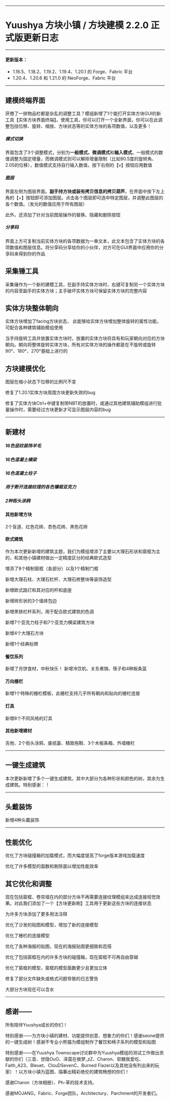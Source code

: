 *****

# Yuushya 方块小镇 / 方块建模 2.2.0 正式版更新日志

*****

#### 更新版本：

+ 1.16.5、1.18.2、1.19.2、1.19.4、1.20.1 的 Forge、Fabric 平台
+ 1.20.4、1.20.6 和 1.21.0 的 NeoForge、Fabric 平台

*****

## 建模终端界面

厌倦了一排物品栏都是杂乱的调整工具？模组新增了1个能打开实体方块GUI的新工具【实体方块界面终端】。使用工具，你可以打开一个全新界面，你可以在此调整包括位移、旋转、缩放、方块状态等的实体方块的各项数值，以及更多！

##### 模式切换

界面包含了3个调整模式，分别为**一般模式、微调模式**和**输入模式**。一般模式的数值调整为固定增量，而微调模式则可以解除增量限制（比如90.5度的旋转角、2.05的位移），数值模式支持自行输入数值，按下右侧的【v】按钮应用数值
       
##### 图层     

界面左侧为图层界面。**副手持方块或装有拷贝信息的拷贝葫芦**，在界面中按下左上角的【+】按钮即可添加图层。点击各个图层即可选中特定图层，并调整此图层的各个数值。（发光的数值应用于所有图层）

此外，还添加了针对当前图层操作的替换、隐藏和删除按钮

##### 分享码

界面上方可复制当前实体方块的各项数据为一串文本，此文本包含了实体方块的各项数值和图层信息。将分享码分享给你的小伙伴，对方可在GUI界面中应用你的分享码来得到你的作品

## 采集锤工具

采集锤作为一个新的建模工具，在副手持实体方块时，右键可复制另一个实体方块的内容至副手的实体方块；主手破坏实体方块可保留实体方块的完整内容
             
## 实体方块整体朝向

实体方块增加了facing方块状态， 此能够给实体方块增加整体旋转的属性功能，可配合各种建筑辅助模组使用

当手持旋转工具并放置实体方块时，放置的实体方块将具有和玩家朝向对应的方块朝向。朝向将整体旋转实体方块，所有对实体方块的操作都是在不旋转或旋转90°、180°、270°基础上进行的

## 方块建模优化

图层在缩小状态下位移的比例尺不变

修复了1.20.1实体方块周围方块更新失效的bug

修复了实体方块Ctrl+中键复制带NBT的放置时，或通过其他建筑辅助模组进行批量操作时，需要经过方块更新才可显示图层内容的bug


*****

## 新建材
##### 16色竖纹装饰羊毛
##### 16色混凝土横梁
##### 16色混凝土柱子
##### 用于断开连接纹理的各色镶框亚克力 
##### 2种街头涂鸦
#### 其他新增方块

2个盲道、红色花砖、杏色花砖、黑色花砖
                  

#### 欧式建筑

作为本次更新新增的建筑主题，我们为模组增添了主要以大理石形状和窗框为主的，和其他小镇建材做出一定精度区分的经典欧式造型

增添了8个精制窗框（各部分）以及1个精制门框

新增大理石柱、大理石栏杆、大理石修整块等装饰造型

新增欧式路灯和其对应的杆和底座

新增砖形状的3个墙体包边

新增黑铁栏杆系列，用于配合欧式建筑的色调

新增7个亚克力柱子和7个亚克力横梁建筑方块

新增4个大理石方块

新增1个经典标牌

#### 餐饮系列

新增了月饼食材，中秋快乐！
新增冷饮机、关东煮锅、筷子和4种板条篮

#### 万向栅栏

新增1个特殊的栅栏模板，此栅栏支持几乎所有朝向和贴向的栅栏连接

#### 灯具

新增8个不同风格的灯具

#### 其他新增建材

吉他、2个街头涂鸦、废纸篓、精致拖鞋、3个木板条箱、外墙栅栏


*****

## 一键生成建筑

本次更新新增了多个一键生成建筑，其中大部分为各种形状和颜色的树，其余为生成建筑。特别感谢：！

*****

## 头戴装饰

新增4种头戴装饰

*****

## 性能优化

优化了方块碰撞箱的加载模式，而大幅度提高了forge版本游戏加载速度

优化了许多模型的面数和剔除面以增加性能效率

## 其它优化和调整

现在包括窗框、卷帘墙在内的部分方块不再需要连接纹理模组来达成连接视觉效果。对此我们添加了一个【方块更新刷】工具用于更新这些方块的连接状态
   
为许多方块添加了更多用法注释

优化了沙发的贴图和模型，增加了新的连接模型

优化了栅栏的连接模型

优化了各种海报的贴图，现在的海报贴图更细致和百搭

优化了包括窗框在内的许多方块的碰撞箱，现在窗框不可再自由穿越

优化了窗框的模型，窗框的模型面数更少且更加立体

修复了部分文件缺失或格式问题导致的日志警告

大部分方块现在可以含水

*****

## 感谢——

所有陪伴Yuushya成长的你们！

特别感谢——为方块小镇的建材、功能提供创意、想象力的你们！感谢seone提供的一键生成树！感谢不专业小熊猫为模组制作了餐饮和椅子系列的模型和贴图

特别感谢——在Yuushya Townscape讨论群中为Yuushya模组的测试工作做出贡献的你们（三音、世隐OuO、泽莫在做梦_zZ、Charon、软糖我爱吃、Faith_A23、Bleuet、ClouDSevenC、Burned Flazer以及其他没有列出来的玩家）！以方块小镇为蓝图、描摹出精彩绝伦的建筑畅想的你们！

感谢Charon（方块相册）、Ph-苯的技术支持。

感谢MOJANG，Fabric、Forge团队，Architectury、Parchment的开发者们。

